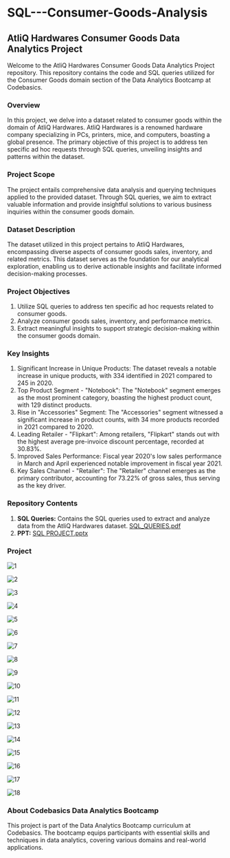 # SQL---Consumer-Goods-Analysis


## AtliQ Hardwares Consumer Goods Data Analytics Project

Welcome to the AtliQ Hardwares Consumer Goods Data Analytics Project repository. This repository contains the code and SQL queries utilized for the Consumer Goods domain section of the Data Analytics Bootcamp at Codebasics.


### Overview

In this project, we delve into a dataset related to consumer goods within the domain of AtliQ Hardwares. AtliQ Hardwares is a renowned hardware company specializing in PCs, printers, mice, and computers, boasting a global presence. The primary objective of this project is to address ten specific ad hoc requests through SQL queries, unveiling insights and patterns within the dataset.

### Project Scope

The project entails comprehensive data analysis and querying techniques applied to the provided dataset. Through SQL queries, we aim to extract valuable information and provide insightful solutions to various business inquiries within the consumer goods domain.

### Dataset Description

The dataset utilized in this project pertains to AtliQ Hardwares, encompassing diverse aspects of consumer goods sales, inventory, and related metrics. This dataset serves as the foundation for our analytical exploration, enabling us to derive actionable insights and facilitate informed decision-making processes.

### Project Objectives

1. Utilize SQL queries to address ten specific ad hoc requests related to consumer goods.
2. Analyze consumer goods sales, inventory, and performance metrics.
3. Extract meaningful insights to support strategic decision-making within the consumer goods domain.

### Key Insights

1. Significant Increase in Unique Products: The dataset reveals a notable increase in unique products, with 334 identified in 2021 compared to 245 in 2020.
2. Top Product Segment - "Notebook": The "Notebook" segment emerges as the most prominent category, boasting the highest product count, with 129 distinct products.
3. Rise in "Accessories" Segment: The "Accessories" segment witnessed a significant increase in product counts, with 34 more products recorded in 2021 compared to 2020.
4. Leading Retailer - "Flipkart": Among retailers, "Flipkart" stands out with the highest average pre-invoice discount percentage, recorded at 30.83%.
5. Improved Sales Performance: Fiscal year 2020's low sales performance in March and April experienced notable improvement in fiscal year 2021.
6. Key Sales Channel - "Retailer": The "Retailer" channel emerges as the primary contributor, accounting for 73.22% of gross sales, thus serving as the key driver.



### Repository Contents

1. **SQL Queries:** Contains the SQL queries used to extract and analyze data from the AtliQ Hardwares dataset. [SQL_QUERIES.pdf](https://github.com/YatinLokhande/SQL---Consumer-Goods-Analysis/files/15162270/SQL_QUERIES.pdf)
2. **PPT:**  [SQL PROJECT.pptx](https://github.com/YatinLokhande/SQL---Consumer-Goods-Analysis/files/15162296/SQL.PROJECT.pptx)

### Project

![1](https://github.com/YatinLokhande/SQL---Consumer-Goods-Analysis/assets/159231905/ebeee494-a10f-48fc-97a5-44526346a81f)

![2](https://github.com/YatinLokhande/SQL---Consumer-Goods-Analysis/assets/159231905/57b84c1e-8a8b-42aa-abea-7e728bb23c88)

![3](https://github.com/YatinLokhande/SQL---Consumer-Goods-Analysis/assets/159231905/3d1884de-1740-456d-899f-8e6328d365cb)

![4](https://github.com/YatinLokhande/SQL---Consumer-Goods-Analysis/assets/159231905/298b1345-e65b-4532-a1d7-dbbd7a3c4fa0)

![5](https://github.com/YatinLokhande/SQL---Consumer-Goods-Analysis/assets/159231905/1824a820-864d-4585-bef5-3e9a4b6648a8)

![6](https://github.com/YatinLokhande/SQL---Consumer-Goods-Analysis/assets/159231905/38258576-936a-40d4-85d9-17be3307d5df)

![7](https://github.com/YatinLokhande/SQL---Consumer-Goods-Analysis/assets/159231905/2629da93-4b0b-40cc-8089-e2414447a8cf)

![8](https://github.com/YatinLokhande/SQL---Consumer-Goods-Analysis/assets/159231905/0ecdb579-87fa-4c14-aa46-77fbb1de6903)

![9](https://github.com/YatinLokhande/SQL---Consumer-Goods-Analysis/assets/159231905/bd1706f5-9f08-44a5-87f0-bebce52f8097)

![10](https://github.com/YatinLokhande/SQL---Consumer-Goods-Analysis/assets/159231905/600d55db-f060-45a9-8205-0c7862d7537d)

![11](https://github.com/YatinLokhande/SQL---Consumer-Goods-Analysis/assets/159231905/2f876df5-1a2e-4c8f-b560-1b360bf21d7d)

![12](https://github.com/YatinLokhande/SQL---Consumer-Goods-Analysis/assets/159231905/8388b74d-5913-44b4-b354-ef0a05289b65)

![13](https://github.com/YatinLokhande/SQL---Consumer-Goods-Analysis/assets/159231905/6ca8d280-1ce5-40ff-9459-08bbd4638c66)

![14](https://github.com/YatinLokhande/SQL---Consumer-Goods-Analysis/assets/159231905/31efb243-254b-4524-b0d9-4cc0aaad5286)

![15](https://github.com/YatinLokhande/SQL---Consumer-Goods-Analysis/assets/159231905/8e63aaff-fd27-40d5-83c6-46ab4b44e42e)

![16](https://github.com/YatinLokhande/SQL---Consumer-Goods-Analysis/assets/159231905/5f1bb8e1-a988-4357-808e-c3d26582722c)

![17](https://github.com/YatinLokhande/SQL---Consumer-Goods-Analysis/assets/159231905/cfd745ed-daac-4653-916e-d473212c7bb0)

![18](https://github.com/YatinLokhande/SQL---Consumer-Goods-Analysis/assets/159231905/82a5ac49-9697-4163-8112-f8c24c41e738)


### About Codebasics Data Analytics Bootcamp

This project is part of the Data Analytics Bootcamp curriculum at Codebasics. The bootcamp equips participants with essential skills and techniques in data analytics, covering various domains and real-world applications.

